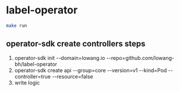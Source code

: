 # label-operator

```sh
make run
```

## operator-sdk create controllers steps

1. operator-sdk init --domain=lowang.io --repo=github.com/lowang-bh/label-operator
2. operator-sdk create api --group=core --version=v1 --kind=Pod --controller=true --resource=false
3. write logic
